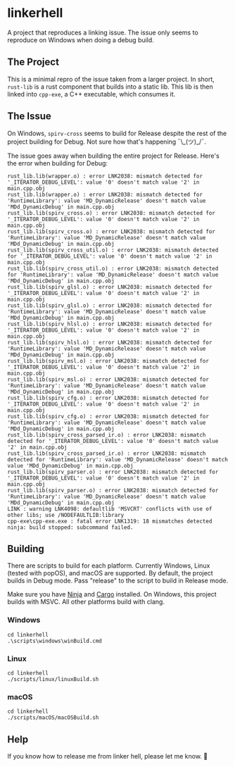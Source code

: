 # linkerhell
A project that reproduces a linking issue. The issue only seems to reproduce on Windows when doing a debug build.

## The Project
This is a minimal repro of the issue taken from a larger project. In short, `rust-lib` is a rust component that builds into a static lib. This lib is then linked into `cpp-exe`, a C++ executable, which consumes it.

## The Issue
On Windows, `spirv-cross` seems to build for Release despite the rest of the project building for Debug. Not sure how that's happening ¯\\\_(ツ)_/¯. 

The issue goes away when building the entire project for Release. Here's the error when building for Debug:
```
rust_lib.lib(wrapper.o) : error LNK2038: mismatch detected for '_ITERATOR_DEBUG_LEVEL': value '0' doesn't match value '2' in main.cpp.obj
rust_lib.lib(wrapper.o) : error LNK2038: mismatch detected for 'RuntimeLibrary': value 'MD_DynamicRelease' doesn't match value 'MDd_DynamicDebug' in main.cpp.obj
rust_lib.lib(spirv_cross.o) : error LNK2038: mismatch detected for '_ITERATOR_DEBUG_LEVEL': value '0' doesn't match value '2' in main.cpp.obj
rust_lib.lib(spirv_cross.o) : error LNK2038: mismatch detected for 'RuntimeLibrary': value 'MD_DynamicRelease' doesn't match value 'MDd_DynamicDebug' in main.cpp.obj
rust_lib.lib(spirv_cross_util.o) : error LNK2038: mismatch detected for '_ITERATOR_DEBUG_LEVEL': value '0' doesn't match value '2' in main.cpp.obj
rust_lib.lib(spirv_cross_util.o) : error LNK2038: mismatch detected for 'RuntimeLibrary': value 'MD_DynamicRelease' doesn't match value 'MDd_DynamicDebug' in main.cpp.obj
rust_lib.lib(spirv_glsl.o) : error LNK2038: mismatch detected for '_ITERATOR_DEBUG_LEVEL': value '0' doesn't match value '2' in main.cpp.obj
rust_lib.lib(spirv_glsl.o) : error LNK2038: mismatch detected for 'RuntimeLibrary': value 'MD_DynamicRelease' doesn't match value 'MDd_DynamicDebug' in main.cpp.obj
rust_lib.lib(spirv_hlsl.o) : error LNK2038: mismatch detected for '_ITERATOR_DEBUG_LEVEL': value '0' doesn't match value '2' in main.cpp.obj
rust_lib.lib(spirv_hlsl.o) : error LNK2038: mismatch detected for 'RuntimeLibrary': value 'MD_DynamicRelease' doesn't match value 'MDd_DynamicDebug' in main.cpp.obj
rust_lib.lib(spirv_msl.o) : error LNK2038: mismatch detected for '_ITERATOR_DEBUG_LEVEL': value '0' doesn't match value '2' in main.cpp.obj
rust_lib.lib(spirv_msl.o) : error LNK2038: mismatch detected for 'RuntimeLibrary': value 'MD_DynamicRelease' doesn't match value 'MDd_DynamicDebug' in main.cpp.obj
rust_lib.lib(spirv_cfg.o) : error LNK2038: mismatch detected for '_ITERATOR_DEBUG_LEVEL': value '0' doesn't match value '2' in main.cpp.obj
rust_lib.lib(spirv_cfg.o) : error LNK2038: mismatch detected for 'RuntimeLibrary': value 'MD_DynamicRelease' doesn't match value 'MDd_DynamicDebug' in main.cpp.obj
rust_lib.lib(spirv_cross_parsed_ir.o) : error LNK2038: mismatch detected for '_ITERATOR_DEBUG_LEVEL': value '0' doesn't match value '2' in main.cpp.obj
rust_lib.lib(spirv_cross_parsed_ir.o) : error LNK2038: mismatch detected for 'RuntimeLibrary': value 'MD_DynamicRelease' doesn't match value 'MDd_DynamicDebug' in main.cpp.obj
rust_lib.lib(spirv_parser.o) : error LNK2038: mismatch detected for '_ITERATOR_DEBUG_LEVEL': value '0' doesn't match value '2' in main.cpp.obj
rust_lib.lib(spirv_parser.o) : error LNK2038: mismatch detected for 'RuntimeLibrary': value 'MD_DynamicRelease' doesn't match value 'MDd_DynamicDebug' in main.cpp.obj
LINK : warning LNK4098: defaultlib 'MSVCRT' conflicts with use of other libs; use /NODEFAULTLIB:library
cpp-exe\cpp-exe.exe : fatal error LNK1319: 18 mismatches detected
ninja: build stopped: subcommand failed.
```

## Building
There are scripts to build for each platform. Currently Windows, Linux (tested with popOS), and macOS are supported. By default, the project builds in Debug mode. Pass "release" to the script to build in Release mode.

Make sure you have [Ninja](https://ninja-build.org/) and [Cargo](https://doc.rust-lang.org/cargo/getting-started/installation.html) installed. On Windows, this project builds with MSVC. All other platforms build with clang.

### Windows
```
cd linkerhell
.\scripts\windows\winBuild.cmd
```

### Linux
```
cd linkerhell
./scripts/linux/linuxBuild.sh
```

### macOS
```
cd linkerhell
./scripts/macOS/macOSBuild.sh
```

## Help
If you know how to release me from linker hell, please let me know. :slightly_smiling_face:
